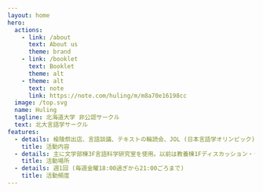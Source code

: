 ```yaml
---
layout: home
hero:
  actions:
    - link: /about
      text: About us
      theme: brand
    - link: /booklet
      text: Booklet
      theme: alt
    - theme: alt
      text: note
      link: https://note.com/huling/m/m8a70e16198cc
  image: /top.svg
  name: Huling
  tagline: 北海道大学 非公認サークル
  text: 北大言語学サークル
features:
  - details: 楡陵祭出店、言語談議、テキストの輪読会、JOL (日本言語学オリンピック) の過去問演習、語会(アイヌ語等)など
    title: 活動内容
  - details: 主に文学部棟3F言語科学研究室を使用。以前は教養棟1Fディスカッション・ラウンジ、さらにその前はYouth+アカシアを利用していた。特別な用事がある場合はいまもたまに使う
    title: 活動場所
  - details: 週1回 (毎週金曜18:00過ぎから21:00ごろまで)
    title: 活動頻度
---
```

